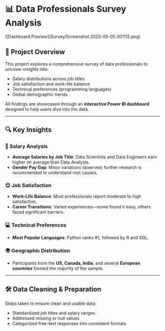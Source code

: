 # 📊 Data Professionals Survey Analysis

![Dashboard Preview](Survey/Screenshot 2025-05-05 001112.png)



## 🧠 Project Overview

This project explores a comprehensive survey of data professionals to uncover insights into:

- Salary distributions across job titles
- Job satisfaction and work-life balance
- Technical preferences (programming languages)
- Global demographic trends

All findings are showcased through an **interactive Power BI dashboard** designed to help users dive into the data.

---

## 🔍 Key Insights

### 💼 Salary Analysis
- **Average Salaries by Job Title**: Data Scientists and Data Engineers earn higher on average than Data Analysts.
- **Gender Pay Gap**: Minor variations observed; further research is recommended to understand root causes.

### 😊 Job Satisfaction
- **Work-Life Balance**: Most professionals report moderate to high satisfaction.
- **Career Transitions**: Varied experiences—some found it easy, others faced significant barriers.

### 💻 Technical Preferences
- **Most Popular Languages**: Python ranks #1, followed by R and SQL.

### 🌍 Geographic Distribution
- Participants from the **US, Canada, India**, and several **European countries** formed the majority of the sample.


---

## 🛠️ Data Cleaning & Preparation

Steps taken to ensure clean and usable data:
- Standardized job titles and salary ranges
- Addressed missing or null values
- Categorized free-text responses into consistent formats
